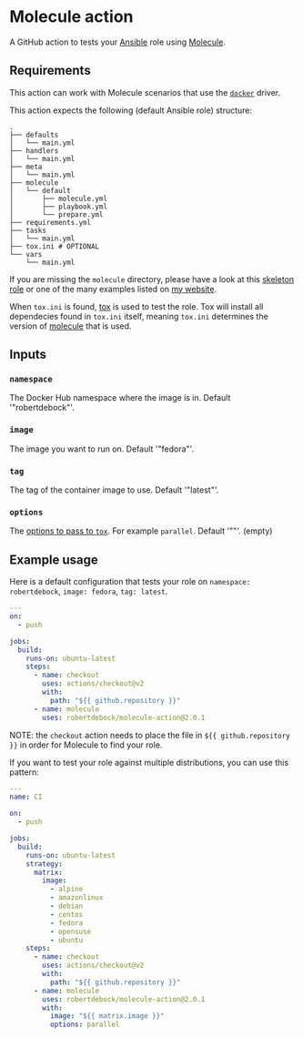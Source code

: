 # Molecule action

A GitHub action to tests your [Ansible](https://www.ansible.com/) role using [Molecule](https://molecule.readthedocs.io/en/stable/).

## Requirements

This action can work with Molecule scenarios that use the [`docker`](https://molecule.readthedocs.io/en/latest/configuration.html#docker) driver.

This action expects the following (default Ansible role) structure:
```
.
├── defaults
│   └── main.yml
├── handlers
│   └── main.yml
├── meta
│   └── main.yml
├── molecule
│   └── default
│       ├── molecule.yml
│       ├── playbook.yml
│       └── prepare.yml
├── requirements.yml
├── tasks
│   └── main.yml
├── tox.ini # OPTIONAL
└── vars
    └── main.yml
```

If you are missing the `molecule` directory, please have a look at this [skeleton role](https://github.com/robertdebock/ansible-role-skeleton) or one of the many examples listed on [my website](https://robertdebock.nl/).

When `tox.ini` is found, [tox](https://tox.readthedocs.io/en/latest/) is used to test the role. Tox will install all dependecies found in `tox.ini` itself, meaning `tox.ini` determines the version of [molecule](https://molecule.readthedocs.io/en/latest/) that is used.

## Inputs

### `namespace`

The Docker Hub namespace where the image is in. Default '"robertdebock"'.

### `image`

The image you want to run on. Default '"fedora"'.

### `tag`

The tag of the container image to use. Default '"latest"'.

### `options`

The [options to pass to `tox`](https://tox.readthedocs.io/en/latest/config.html#tox). For example `parallel`. Default '""'. (empty)

## Example usage

Here is a default configuration that tests your role on `namespace: robertdebock`, `image: fedora`, `tag: latest`.

```yaml
---
on:
  - push

jobs:
  build:
    runs-on: ubuntu-latest
    steps:
      - name: checkout
        uses: actions/checkout@v2
        with:
          path: "${{ github.repository }}"
      - name: molecule
        uses: robertdebock/molecule-action@2.0.1
```

NOTE: the `checkout` action needs to place the file in `${{ github.repository }}` in order for Molecule to find your role.

If you want to test your role against multiple distributions, you can use this pattern:

```yaml
---
name: CI

on:
  - push

jobs:
  build:
    runs-on: ubuntu-latest
    strategy:
      matrix:
        image:
          - alpine
          - amazonlinux
          - debian
          - centos
          - fedora
          - opensuse
          - ubuntu
    steps:
      - name: checkout
        uses: actions/checkout@v2
        with:
          path: "${{ github.repository }}"
      - name: molecule
        uses: robertdebock/molecule-action@2.0.1
        with:
          image: "${{ matrix.image }}"
          options: parallel
```
